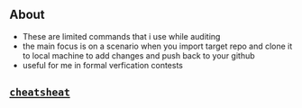 ## About
- These are limited commands that i use while auditing
- the main focus is on a scenario when you import target repo and clone it to local machine to add changes and push back to your github
- useful for me in formal verfication contests
## [`cheatsheat`](https://www.freecodecamp.org/news/git-cheat-sheet/) 
